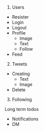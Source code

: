 1. Users
 - Resister
 - Login
 - Logout
 - Profile
   + Image
   + Text
   + Follow
 - Feed
 
 2. Tweets
 - Creating 
   + Text
   + Image
 - Delete
 
 3. Following
 
 Long term todos
 - Notifications
 - DM